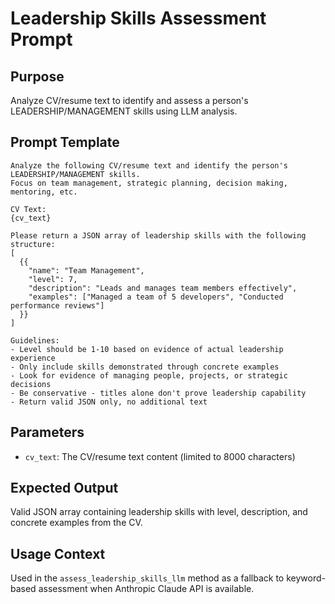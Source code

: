 # Leadership Skills Assessment Prompt

## Purpose
Analyze CV/resume text to identify and assess a person's LEADERSHIP/MANAGEMENT skills using LLM analysis.

## Prompt Template
```
Analyze the following CV/resume text and identify the person's LEADERSHIP/MANAGEMENT skills.
Focus on team management, strategic planning, decision making, mentoring, etc.

CV Text:
{cv_text}

Please return a JSON array of leadership skills with the following structure:
[
  {{
    "name": "Team Management",
    "level": 7,
    "description": "Leads and manages team members effectively",
    "examples": ["Managed a team of 5 developers", "Conducted performance reviews"]
  }}
]

Guidelines:
- Level should be 1-10 based on evidence of actual leadership experience
- Only include skills demonstrated through concrete examples
- Look for evidence of managing people, projects, or strategic decisions
- Be conservative - titles alone don't prove leadership capability
- Return valid JSON only, no additional text
```

## Parameters
- `cv_text`: The CV/resume text content (limited to 8000 characters)

## Expected Output
Valid JSON array containing leadership skills with level, description, and concrete examples from the CV.

## Usage Context
Used in the `assess_leadership_skills_llm` method as a fallback to keyword-based assessment when Anthropic Claude API is available.